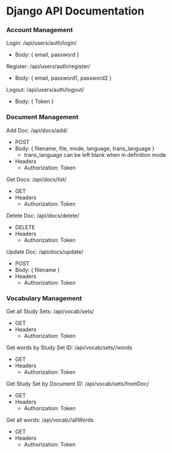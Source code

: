 # Django API Documentation

### Account Management

Login: /api/users/auth/login/
* Body: { email, password }

Register: /api/users/auth/register/
* Body: { email, password1, password2 }

Logout: /api/users/auth/logout/
* Body: { Token <token> }


### Document Management

Add Doc: /api/docs/add/
* POST
* Body: { filename, file, mode, language, trans_language }
  * trans_language can be left blank when in definition mode
* Headers
  * Authorization: Token <token>
    
Get Docs: /api/docs/list/
* GET
* Headers
  * Authorization: Token <token>

Delete Doc: /api/docs/delete/<id>
* DELETE
* Headers
  * Authorization: Token <token>
    
Update Doc: /api/docs/update/<id>
* POST
* Body: { filename }
* Headers
  * Authorization: Token <token>


### Vocabulary Management

Get all Study Sets: /api/vocab/sets/
* GET
* Headers
  * Authorization: Token <token>
    
Get words by Study Set ID: /api/vocab/sets/<id>/words
* GET
* Headers
  * Authorization: Token <token>
    
Get Study Set by Document ID: /api/vocab/sets/fromDoc/<id>
* GET
* Headers
  * Authorization: Token <token>
    
Get all words: /api/vocab//allWords
* GET
* Headers
  * Authorization: Token <token>